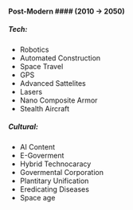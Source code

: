 #### Post-Modern #### (2010 -> 2050)
##### Tech:
- Robotics
- Automated Construction
- Space Travel
- GPS
- Advanced Sattelites
- Lasers
- Nano Composite Armor
- Stealth Aircraft

##### Cultural:
- AI Content
- E-Goverment
- Hybrid Technocaracy
- Govermental Corporation
- Plantitary Unification
- Eredicating Diseases
- Space age
